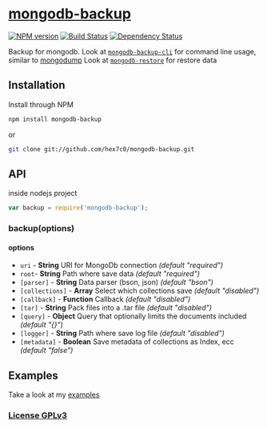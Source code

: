 # [mongodb-backup](http://supergiovane.tk/#/mongodb-backup)

[![NPM version](https://badge.fury.io/js/mongodb-backup.svg)](http://badge.fury.io/js/mongodb-backup)
[![Build Status](https://travis-ci.org/hex7c0/mongodb-backup.svg)](https://travis-ci.org/hex7c0/mongodb-backup)
[![Dependency Status](https://david-dm.org/hex7c0/mongodb-backup/status.svg)](https://david-dm.org/hex7c0/mongodb-backup)

Backup for mongodb.
Look at [`mongodb-backup-cli`](https://github.com/hex7c0/mongodb-backup-cli) for command line usage, similar to [mongodump](http://docs.mongodb.org/manual/reference/program/mongodump/)
Look at [`mongodb-restore`](https://github.com/hex7c0/mongodb-restore) for restore data

## Installation

Install through NPM

```bash
npm install mongodb-backup
```
or
```bash
git clone git://github.com/hex7c0/mongodb-backup.git
```

## API

inside nodejs project
```js
var backup = require('mongodb-backup');
```

### backup(options)

#### options

 - `uri` - **String** URI for MongoDb connection *(default "required")*
 - `root`- **String** Path where save data *(default "required")*
 - `[parser]` - **String** Data parser (bson, json) *(default "bson")*
 - `[collections]` - **Array** Select which collections save *(default "disabled")*
 - `[callback]` - **Function** Callback *(default "disabled")*
 - `[tar]` - **String** Pack files into a .tar file *(default "disabled")*
 - `[query]` - **Object** Query that optionally limits the documents included *(default "{}")*
 - `[logger]` - **String** Path where save log file *(default "disabled")*
 - `[metadata]` - **Boolean** Save metadata of collections as Index, ecc *(default "false")*

## Examples

Take a look at my [examples](https://github.com/hex7c0/mongodb-backup/tree/master/examples)

### [License GPLv3](http://opensource.org/licenses/GPL-3.0)
